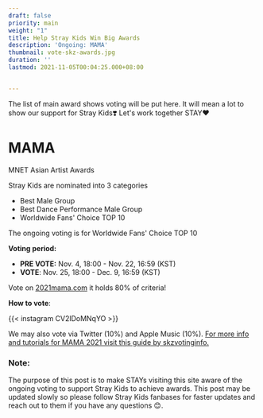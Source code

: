 ```yaml
---
draft: false
priority: main
weight: "1"
title: Help Stray Kids Win Big Awards
description: 'Ongoing: MAMA'
thumbnail: vote-skz-awards.jpg
duration: ''
lastmod: 2021-11-05T00:04:25.000+08:00


---
```

The list of main award shows voting will be put here. It will mean a lot to show our support for Stray Kids❣️ Let's work together STAY❤️

# MAMA
MNET Asian Artist Awards

Stray Kids are nominated into 3 categories
* Best Male Group
* Best Dance Performance Male Group
* Worldwide Fans' Choice TOP 10

The ongoing voting is for Worldwide Fans' Choice TOP 10

**Voting period:**

* **PRE VOTE:** Nov. 4, 18:00 - Nov. 22, 16:59 (KST)
* **VOTE**: Nov. 25, 18:00 - Dec. 9, 16:59 (KST)

Vote on [2021mama.com](https://mama.mwave.me/en/main) it holds 80% of criteria!

**How to vote**:

{{< instagram CV2lDoMNqYO >}}

We may also vote via Twitter (10%) and Apple Music (10%). [For more info and tutorials for MAMA 2021 visit this guide by skzvotinginfo.](https://www.instagram.com/skzvotinginfo/guide/mama-guide/18009482917358574/?utm_medium=copy_link)


### Note:

The purpose of this post is to make STAYs visiting this site aware of the ongoing voting to support Stray Kids to achieve awards. This post may be updated slowly so please follow Stray Kids fanbases for faster updates and reach out to them if you have any questions 😊.
